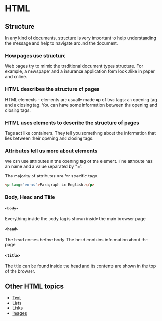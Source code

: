 # HTML

## Structure

In any kind of documents, structure is very important to help understanding the message and help to navigate around
the document.

### How pages use structure

Web pages try to mimic the traditional document types structure. For example, a newspaper and a insurance application
form look alike in paper and online.

### HTML describes the structure of pages

HTML elements - elements are usually made up of two tags: an opening tag and a closing tag. You can have some information
between the opening and closing tags.

### HTML uses elements to describe the structure of pages

Tags act like containers. They tell you something about the information that lies between their opening and closing tags.

### Attributes tell us more about elements

We can use attributes in the opening tag of the element. The attribute has an name and a value separated by "=".

The majority of attributes are for specific tags.

```html
<p lang="en-us">Paragraph in English.</p>
```

### Body, Head and Title

#### `<body>`

Everything inside the body tag is shown inside the main browser page.

#### `<head>`

The head comes before body. The head contains information about the page.

#### `<title>`

The title can be found inside the head and its contents are shown in the top of the browser.

## Other HTML topics

* [Text](01_Text.md)
* [Lists](02_Lists.md)
* [Links](04_Links.md)
* [Images](05_Images.md)